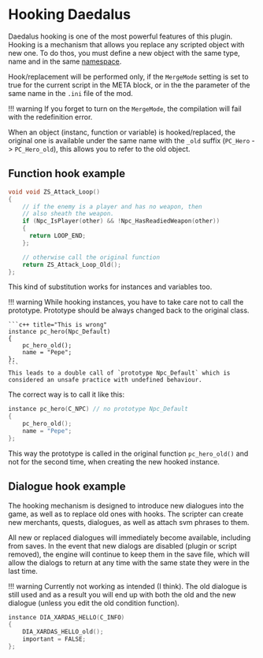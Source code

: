 # Hooking Daedalus
Daedalus hooking is one of the most powerful features of this plugin. Hooking is a mechanism that allows you replace any scripted object with new one. To do thos, you must define a new object with the same type, name and in the same [namespace](zPE_namespaces.md).

Hook/replacement will be performed only, if the `MergeMode` setting is set to true for the current script in the META block, or in the the parameter of the same name in the `.ini` file of the mod.

!!! warning
    If you forget to turn on the `MergeMode`, the compilation will fail with the redefinition error.

When an object (instanc, function or variable) is hooked/replaced, the original one is available under the same name with the `_old` suffix (`PC_Hero` -> `PC_Hero_old`), this allows you to refer to the old object.

## Function hook example
```c++
void void ZS_Attack_Loop()
{
    // if the enemy is a player and has no weapon, then
    // also sheath the weapon.
    if (Npc_IsPlayer(other) && !Npc_HasReadiedWeapon(other))
    {
      return LOOP_END;
    };

    // otherwise call the original function
    return ZS_Attack_Loop_Old();
};
```

This kind of substitution works for instances and variables too.

!!! warning
    While hooking instances, you have to take care not to call the prototype. Prototype should be always changed back to the original class.
  
    
    ```c++ title="This is wrong"
    instance pc_hero(Npc_Default)
    {
        pc_hero_old();
        name = "Pepe";
    };
    ```
    This leads to a double call of `prototype Npc_Default` which is considered an unsafe practice with undefined behaviour.

The correct way is to call it like this:
```c++
instance pc_hero(C_NPC) // no prototype Npc_Default
{
    pc_hero_old();
    name = "Pepe";
};  
```
This way the prototype is called in the original function `pc_hero_old()` and not for the second time, when creating the new hooked instance.

## Dialogue hook example

The hooking mechanism is designed to introduce new dialogues into the game, as well as to replace old ones with hooks. The scripter can create new merchants, quests, dialogues, as well as attach svm phrases to them.
  
All new or replaced dialogues will immediately become available, including from saves. In the event that new dialogs are disabled (plugin or script removed), the engine will continue to keep them in the save file, which will allow the dialogs to return at any time with the same state they were in the last time.

!!! warning
    Currently not working as intended (I think). The old dialogue is still used and as a result you will end up with both the old and the new dialogue (unless you edit the old condition function).
  
```c++
instance DIA_XARDAS_HELLO(C_INFO)
{
    DIA_XARDAS_HELLO_old();
    important = FALSE;
};
```
  